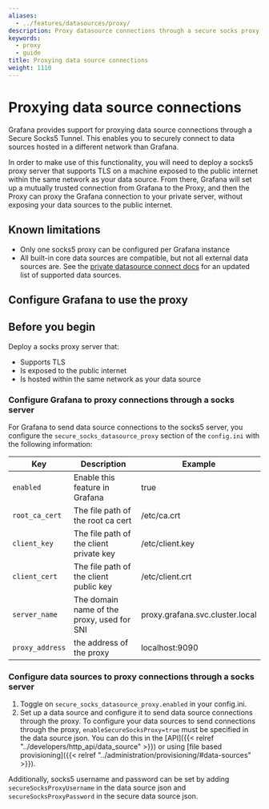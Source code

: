 ```yaml
---
aliases:
  - ../features/datasources/proxy/
description: Proxy datasource connections through a secure socks proxy.
keywords:
  - proxy
  - guide
title: Proxying data source connections
weight: 1110
---
```


# Proxying data source connections

Grafana provides support for proxying data source connections through a Secure Socks5 Tunnel. This enables you to securely connect to data sources hosted in a different network than Grafana.

In order to make use of this functionality, you will need to deploy a socks5 proxy server that supports TLS on a machine exposed to the public internet within the same network as your data source. From there, Grafana will set up a mutually trusted connection from Grafana to the Proxy, and then the Proxy can proxy the Grafana connection to your private server, without exposing your data sources to the public internet.

## Known limitations

- Only one socks5 proxy can be configured per Grafana instance
- All built-in core data sources are compatible, but not all external data sources are. See the [private datasource connect docs](https://grafana.com/docs/grafana-cloud/data-configuration/configure-private-datasource-connect/#known-limitations) for an updated list of supported data sources.

## Configure Grafana to use the proxy

## Before you begin

Deploy a socks proxy server that:
- Supports TLS
- Is exposed to the public internet
- Is hosted within the same network as your data source

### Configure Grafana to proxy connections through a socks server

For Grafana to send data source connections to the socks5 server, you configure the `secure_socks_datasource_proxy` section of the `config.ini` with the following information:

| Key             | Description                                | Example                         |
| --------------- | ------------------------------------------ | ------------------------------- |
| `enabled`       | Enable this feature in Grafana             | true                            |
| `root_ca_cert`  | The file path of the root ca cert          | /etc/ca.crt                     |
| `client_key`    | The file path of the client private key    | /etc/client.key                 |
| `client_cert`   | The file path of the client public key     | /etc/client.crt                 |
| `server_name`   | The domain name of the proxy, used for SNI | proxy.grafana.svc.cluster.local |
| `proxy_address` | the address of the proxy                   | localhost:9090                  |

### Configure data sources to proxy connections through a socks server

1. Toggle on `secure_socks_datasource_proxy.enabled` in your config.ini.
2. Set up a data source and configure it to send data source connections through the proxy. To configure your data sources to send connections through the proxy, `enableSecureSocksProxy=true` must be specified in the data source json. You can do this in the [API]({{< relref "../developers/http_api/data_source" >}}) or using [file based provisioning]({{< relref "../administration/provisioning/#data-sources" >}}).

Additionally, socks5 username and password can be set by adding `secureSocksProxyUsername` in the data source json and `secureSocksProxyPassword` in the secure data source json.
